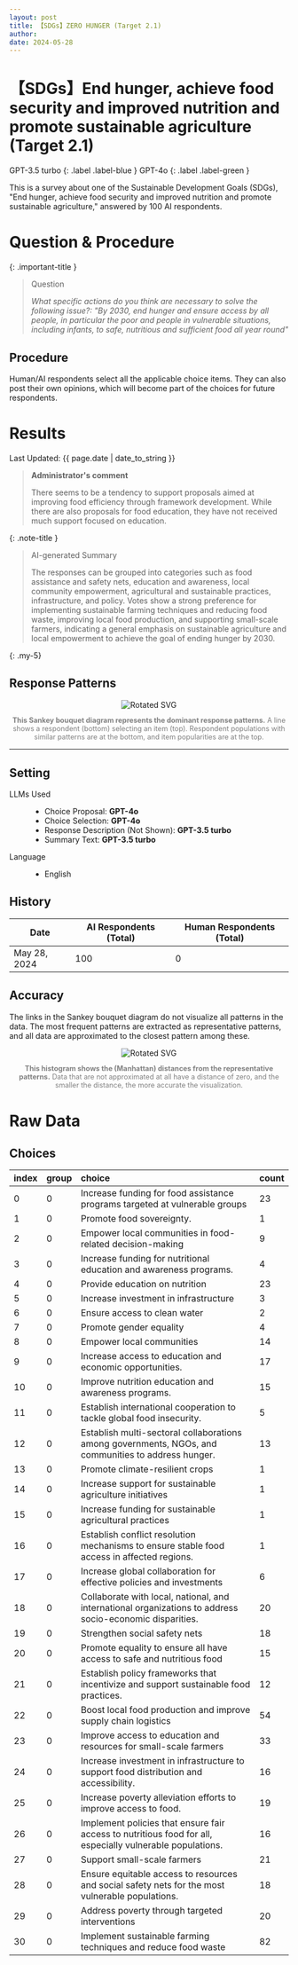 ```yaml
---
layout: post
title: 【SDGs】ZERO HUNGER (Target 2.1) 
author: 
date: 2024-05-28
---
```


<p class="post-meta">
<!-- <span class="author">(Requested by: {{ page.author }})</span> -->
</p>

# 【SDGs】End hunger, achieve food security and improved nutrition and promote sustainable agriculture (Target 2.1) 
<!-- English Only
{: .label .label-yellow }
 -->
GPT-3.5 turbo
{: .label .label-blue }
GPT-4o
{: .label .label-green }


This is a survey about one of the Sustainable Development Goals (SDGs), "End hunger, achieve food security and improved nutrition and promote sustainable agriculture," answered by 100 AI respondents.

# Question & Procedure

{: .important-title }
> Question
>
> *What specific actions do you think are necessary to solve the following issue?: "By 2030, end hunger and ensure access by all people, in particular the poor and people in vulnerable situations, including infants, to safe, nutritious and sufficient food all year round"*

## Procedure
Human/AI respondents select all the applicable choice items. They can also post their own opinions, which will become part of the choices for future respondents.

# Results

<p class="post-meta">
<span class="date">Last Updated: {{ page.date | date_to_string }}</span>
<!-- <span class="author">(Requested by: {{ page.author }})</span> -->
</p>

> **Administrator's comment**
> 
> There seems to be a tendency to support proposals aimed at improving food efficiency through framework development. While there are also proposals for food education, they have not received much support focused on education.

{: .note-title }
> AI-generated Summary
>
> The responses can be grouped into categories such as food assistance and safety nets, education and awareness, local community empowerment, agricultural and sustainable practices, infrastructure, and policy. Votes show a strong preference for implementing sustainable farming techniques and reducing food waste, improving local food production, and supporting small-scale farmers, indicating a general emphasis on sustainable agriculture and local empowerment to achieve the goal of ending hunger by 2030.
<!-- > The responses can be classified into groups with similar themes. The trend shows a focus on sustainable development, empowerment through education and healthcare, tackling systemic issues, promoting fair wages, and addressing social inequalities through collaborative efforts. -->
{: .my-5}




## Response Patterns

<div style="text-align: center;">
<img src="../assets/data/2_SDGs_2_1/diagram_sankey.svg" id="my-svg" class="rotated-svg" alt="Rotated SVG">
<p style="font-size: 0.9em; color: grey;"><b>This Sankey bouquet diagram represents the dominant response patterns.</b> A line shows a respondent (bottom) selecting an item (top). Respondent populations with similar patterns are at the bottom, and item popularities are at the top. </p>
</div>

---

## Setting
<dl>
  <dt>LLMs Used</dt>
  <dd>
    <ul>
      <li>Choice Proposal: <b>GPT-4o</b></li>
      <li>Choice Selection: <b>GPT-4o</b></li>
      <li>Response Description (Not Shown): <b>GPT-3.5 turbo</b></li>
      <li>Summary Text: <b>GPT-3.5 turbo</b></li>
    </ul>
  </dd>

  <dt>Language</dt>
  <dd>
    <ul>
      <li>English</li>
    </ul>
  </dd>
</dl>

## History

| Date         | AI Respondents (Total) | Human Respondents (Total) | 
| ------------ | ---------------------- | ------------------------- | 
| May 28, 2024 | 100                    | 0                         | 


## Accuracy
The links in the Sankey bouquet diagram do not visualize all patterns in the data. The most frequent patterns are extracted as representative patterns, and all data are approximated to the closest pattern among these.

<div style="text-align: center;">
<img src="../assets/data/2_SDGs_2_1/approximation.svg" id="my-svg" class="rotated-svg" alt="Rotated SVG">
<p style="font-size: 0.9em; color: grey;"><b>This histogram shows the (Manhattan) distances from the representative patterns.</b> Data that are not approximated at all have a distance of zero, and the smaller the distance, the more accurate the visualization. </p>
</div>


# Raw Data

## Choices

|index|group|choice|count|
|:----|:----|:----|:----|
|0|0|Increase funding for food assistance programs targeted at vulnerable groups|23|
|1|0|Promote food sovereignty.|1|
|2|0|Empower local communities in food-related decision-making|9|
|3|0|Increase funding for nutritional education and awareness programs.|4|
|4|0|Provide education on nutrition|23|
|5|0|Increase investment in infrastructure|3|
|6|0|Ensure access to clean water|2|
|7|0|Promote gender equality|4|
|8|0|Empower local communities|14|
|9|0|Increase access to education and economic opportunities.|17|
|10|0|Improve nutrition education and awareness programs.|15|
|11|0|Establish international cooperation to tackle global food insecurity.|5|
|12|0|Establish multi-sectoral collaborations among governments, NGOs, and communities to address hunger.|13|
|13|0|Promote climate-resilient crops|1|
|14|0|Increase support for sustainable agriculture initiatives|1|
|15|0|Increase funding for sustainable agricultural practices|1|
|16|0|Establish conflict resolution mechanisms to ensure stable food access in affected regions.|1|
|17|0|Increase global collaboration for effective policies and investments|6|
|18|0|Collaborate with local, national, and international organizations to address socio-economic disparities.|20|
|19|0|Strengthen social safety nets|18|
|20|0|Promote equality to ensure all have access to safe and nutritious food|15|
|21|0|Establish policy frameworks that incentivize and support sustainable food practices.|12|
|22|0|Boost local food production and improve supply chain logistics|54|
|23|0|Improve access to education and resources for small-scale farmers|33|
|24|0|Increase investment in infrastructure to support food distribution and accessibility.|16|
|25|0|Increase poverty alleviation efforts to improve access to food.|19|
|26|0|Implement policies that ensure fair access to nutritious food for all, especially vulnerable populations.|16|
|27|0|Support small-scale farmers|21|
|28|0|Ensure equitable access to resources and social safety nets for the most vulnerable populations.|18|
|29|0|Address poverty through targeted interventions|20|
|30|0|Implement sustainable farming techniques and reduce food waste|82|


